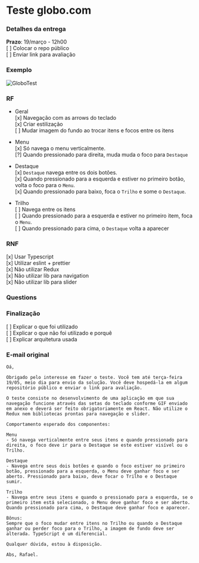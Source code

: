 # Teste globo.com


### Detalhes da entrega
**Prazo**: 19/março - 12h00  
[ ] Colocar o repo público  
[ ] Enviar link para avaliação  

### Exemplo
![GloboTest](./teste-globoplay-tv.gif)

### RF
- Geral  
[x] Navegação com as arrows do teclado  
[x] Criar estilização  
[ ] Mudar imagem do fundo ao trocar itens e focos entre os itens  

- Menu  
[x] Só navega o menu verticalmente.  
[?] Quando pressionado para direita, muda muda o foco para `Destaque`  

- Destaque  
[x] `Destaque` navega entre os dois botões.  
[x] Quando pressionado para a esquerda e estiver no primeiro botão, volta o foco para o `Menu`.  
[x] Quando pressionado para baixo, foca o `Trilho` e some o `Destaque`.  

- Trilho  
[ ] Navega entre os itens  
[ ] Quando pressionado para a esquerda e estiver no primeiro item, foca o `Menu`.  
[ ] Quando pressionado para cima, o `Destaque` volta a aparecer  

### RNF
[x] Usar Typescript  
[x] Utilizar eslint + prettier  
[x] Não utilizar Redux  
[x] Não utilizar lib para navigation  
[x] Não utilizar lib para slider  

### Questions

### Finalização
[ ] Explicar o que foi utilizado  
[ ] Explicar o que não foi utilizado e porquê  
[ ] Explicar arquitetura usada  

### E-mail original
```
Oá,

Obrigado pelo interesse em fazer o teste. Você tem até terça-feira 19/05, meio dia para envio da solução. Você deve hospedá-la em algum repositório público e enviar o link para avaliação.

O teste consiste no desenvolvimento de uma aplicação em que sua navegação funcione através das setas do teclado conforme GIF enviado em anexo e deverá ser feito obrigatoriamente em React. Não utilize o Redux nem bibliotecas prontas para navegação e slider.

Comportamento esperado dos componentes:

Menu
- Só navega verticalmente entre seus itens e quando pressionado para direita, o foco deve ir para o Destaque se este estiver visível ou o Trilho.

Destaque
- Navega entre seus dois botões e quando o foco estiver no primeiro botão, pressionado para a esquerda, o Menu deve ganhar foco e ser aberto. Pressionado para baixo, deve focar o Trilho e o Destaque sumir.

Trilho
- Navega entre seus itens e quando o pressionado para a esquerda, se o primeiro item está selecionado, o Menu deve ganhar foco e ser aberto. Quando pressionado para cima, o Destaque deve ganhar foco e aparecer.

Bônus:
Sempre que o foco mudar entre itens no Trilho ou quando o Destaque ganhar ou perder foco para o Trilho, a imagem de fundo deve ser alterada. TypeScript é um diferencial.

Qualquer dúvida, estou à disposição.

Abs, Rafael.
```
